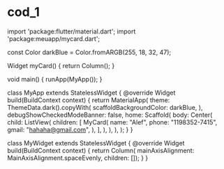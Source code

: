 # cod_1
import 'package:flutter/material.dart';
import 'package:meuapp/mycard.dart';

const Color darkBlue = Color.fromARGB(255, 18, 32, 47);

Widget myCard() {
  return Column();
}

void main() {
  runApp(MyApp());
}

class MyApp extends StatelessWidget {
  @override
  Widget build(BuildContext context) {
    return MaterialApp(
      theme: ThemeData.dark().copyWith(
        scaffoldBackgroundColor: darkBlue,
      ),
      debugShowCheckedModeBanner: false,
      home: Scaffold(
        body: Center(
          child: ListView(
            children: <Widget>[
              MyCard(
                name: "Alef",
                phone: "1198352-7415",
                gmail: "hahaha@gmail.com",
              ),
            ],
          ),
        ),
      ),
    );
  }
}

class MyWidget extends StatelessWidget {
  @override
  Widget build(BuildContext context) {
    return Column(
        mainAxisAlignment: MainAxisAlignment.spaceEvenly, children: <Widget>[]);
  }
}

